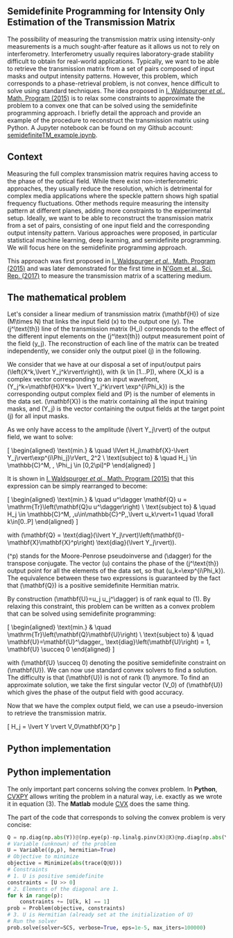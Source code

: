 ## Semidefinite Programming for Intensity Only Estimation of the Transmission Matrix

The possibility of measuring the transmission matrix using intensity-only measurements is a much sought-after feature as it allows us not to rely on interferometry. Interferometry usually requires laboratory-grade stability difficult to obtain for real-world applications. Typically, we want to be able to retrieve the transmission matrix from a set of pairs composed of input masks and output intensity patterns. However, this problem, which corresponds to a phase-retrieval problem, is not convex, hence difficult to solve using standard techniques. The idea proposed in [I. Waldspurger *et al.*, Math. Program (2015)](https://doi.org/10.1007/s10107-013-0738-9) is to relax some constraints to approximate the problem to a convex one that can be solved using the semidefinite programming approach. I briefly detail the approach and provide an example of the procedure to reconstruct the transmission matrix using Python. A Jupyter notebook can be found on my Github account: [semidefiniteTM_example.ipynb](https://github.com/wavefrontshaping/WFS.net/blob/master/semidefiniteTM_example.ipynb).

## Context

Measuring the full complex transmission matrix requires having access to the phase of the optical field. While there exist non-interferometric approaches, they usually reduce the resolution, which is detrimental for complex media applications where the speckle pattern shows high spatial frequency fluctuations. Other methods require measuring the intensity pattern at different planes, adding more constraints to the experimental setup. Ideally, we want to be able to reconstruct the transmission matrix from a set of pairs, consisting of one input field and the corresponding output intensity pattern. Various approaches were proposed, in particular statistical machine learning, deep learning, and semidefinite programming. We will focus here on the semidefinite programming approach.

This approach was first proposed in [I. Waldspurger *et al.*, Math. Program (2015)](https://doi.org/10.1007/s10107-013-0738-9) and was later demonstrated for the first time in [N'Gom et al., Sci. Rep. (2017)](https://doi.org/10.1038/s41598-017-02716-x) to measure the transmission matrix of a scattering medium.

## The mathematical problem

Let's consider a linear medium of transmission matrix \(\mathbf{H}\) of size \(M\times N\) that links the input field \(x\) to the output one \(y\). The \(j^\text{th}\) line of the transmission matrix \(H_i\) corresponds to the effect of the different input elements on the \(j^\text{th}\) output measurement point of the field \(y_j\). The reconstruction of each line of the matrix can be treated independently, we consider only the output pixel \(j\) in the following.

We consider that we have at our disposal a set of input/output pairs \(\left\{X^k,\lvert Y_j^k\rvert\right\}\), with \(k \in [1...P]\), where \(X_k\) is a complex vector corresponding to an input wavefront, \(Y_j^k=\mathbf{H}X^k= \lvert Y_j^k\rvert \exp^{i\Phi_k}\) is the corresponding output complex field and \(P\) is the number of elements in the data set. \(\mathbf{X}\) is the matrix containing all the input training masks, and \(Y_j\) is the vector containing the output fields at the target point \(j\) for all input masks.

As we only have access to the amplitude \(\lvert Y_j\rvert\) of the output field, we want to solve:

\[
\begin{aligned}
    \text{min.} & \quad \lVert H_j\mathbf{X}-\lvert Y_j\rvert\exp^{i\Phi_j}\rVert_ 2^2 \\
    \text{subject to} & \quad H_j \in \mathbb{C}^M, \, \Phi_j \in [0,2\pi]^P
\end{aligned}
\]

It is shown in [I. Waldspurger *et al.*, Math. Program (2015)](https://doi.org/10.1007/s10107-013-0738-9) that this expression can be simply rearranged to become:

\[
\begin{aligned}
    \text{min.} & \quad u^\dagger \mathbf{Q} u = \mathrm{Tr}\left(\mathbf{Q}u u^\dagger\right) \\
    \text{subject to} & \quad H_j \in \mathbb{C}^M, \,u\in\mathbb{C}^P,\,\lvert u_k\rvert=1 \quad \forall k\in[0..P]
\end{aligned}
\]

with \(\mathbf{Q} = \text{diag}(\lvert Y_j\rvert)\left(\mathbf{I}-\mathbf{X}\mathbf{X}^p\right) \text{diag}(\lvert Y_j\rvert)\).

\(^p\) stands for the Moore-Penrose pseudoinverse and \(\dagger\) for the transpose conjugate. The vector \(u\) contains the phase of the \(j^\text{th}\) output point for all the elements of the data set, so that \(u_k=\exp^{i\Phi_k}\). The equivalence between these two expressions is guaranteed by the fact that \(\mathbf{Q}\) is a positive semidefinite Hermitian matrix.

By construction \(\mathbf{U}=u_j u_j^\dagger\) is of rank equal to \(1\). By relaxing this constraint, this problem can be written as a convex problem that can be solved using semidefinite programming:

\[
\begin{aligned}
    \text{min.} & \quad \mathrm{Tr}\left(\mathbf{Q}\mathbf{U}\right) \\
    \text{subject to} & \quad \mathbf{U}=\mathbf{U}^\dagger,\, \text{diag}\left(\mathbf{U}\right) = 1, \mathbf{U} \succeq 0
\end{aligned}
\]

with \(\mathbf{U} \succeq 0\) denoting the positive semidefinite constraint on \(\mathbf{U}\). We can now use standard convex solvers to find a solution. The difficulty is that \(\mathbf{U}\) is not of rank \(1\) anymore. To find an approximate solution, we take the first singular vector \(V_0\) of \(\mathbf{U}\) which gives the phase of the output field with good accuracy.

Now that we have the complex output field, we can use a pseudo-inversion to retrieve the transmission matrix.

\[
H_j = \lvert Y \rvert V_0\mathbf{X}^p
\]

## Python implementation

## Python implementation

The only important part concerns solving the convex problem. In **Python**, [CVXPY](https://www.cvxpy.org/) allows writing the problem in a natural way, i.e. exactly as we wrote it in equation (3). The **Matlab** module [CVX](http://cvxr.com/cvx/) does the same thing.

The part of the code that corresponds to solving the convex problem is very concise:

```python
Q = np.diag(np.abs(Y))@(np.eye(p)-np.linalg.pinv(X)@X)@np.diag(np.abs(Y))
# Variable (unknown) of the problem
U = Variable((p,p), hermitian=True)
# Objective to minimize
objective = Minimize(abs(trace(Q@U)))
# Constraints
# 1. U is positive semidefinite
constraints = [U >> 0]
# 2. Elements of the diagonal are 1.
for k in range(p):
    constraints += [U[k, k] == 1]
prob = Problem(objective, constraints)
# 3. U is Hermitian (already set at the initialization of U)
# Run the solver
prob.solve(solver=SCS, verbose=True, eps=1e-5, max_iters=100000)
```
